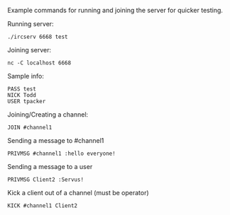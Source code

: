 Example commands for running and joining the server for quicker testing.

Running server:
``` 
./ircserv 6668 test 
```

Joining server:
```
nc -C localhost 6668 
```

Sample info:
```
PASS test
NICK Todd
USER tpacker
```

Joining/Creating a channel:
```
JOIN #channel1
```

Sending a message to #channel1
```
PRIVMSG #channel1 :hello everyone!
```

Sending a message to a user
```
PRIVMSG Client2 :Servus!
```

Kick a client out of a channel (must be operator)
```
KICK #channel1 Client2
```

